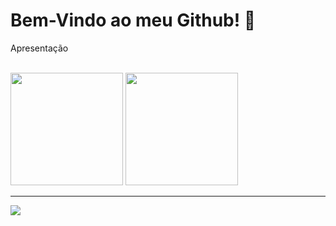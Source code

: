 <link rel="stylesheet" href="style.css">
<h1> Bem-Vindo ao meu Github! 👋 </h1>
<p> Apresentação </p>
<br/>

<div>
	<img height="180em" src="https://github-readme-stats.vercel.app/api?username=IvesSouza&show_icons=true&theme=radical"/>
	<img height="180em" src="https://github-readme-stats.vercel.app/api/top-langs/?username=IvesSouza&layout=compact"/>
	<br/> <hr>
</div>


<img src="https://img.shields.io/badge/Visual_Studio_Code-0078D4?style=for-the-badge&logo=visual%20studio%20code&logoColor=white"></img>
